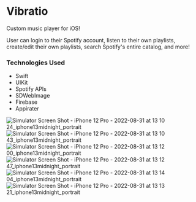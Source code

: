 # Vibratio

Custom music player for iOS!

User can login to their Spotify account, listen to their own playlists, create/edit their own playlists, search Spotify's entire catalog, and more!


### Technologies Used

- Swift
- UIKit
- Spotify APIs
- SDWebImage
- Firebase
- Appirater

![Simulator Screen Shot - iPhone 12 Pro - 2022-08-31 at 13 10 24_iphone13midnight_portrait](https://user-images.githubusercontent.com/85328038/187750963-ac7d0f14-29b9-4744-af15-a4e52a4e9be1.png)
![Simulator Screen Shot - iPhone 12 Pro - 2022-08-31 at 13 10 43_iphone13midnight_portrait](https://user-images.githubusercontent.com/85328038/187750980-cffe8e92-0dda-41c2-90ee-3af10ab3c50b.png)
![Simulator Screen Shot - iPhone 12 Pro - 2022-08-31 at 13 12 00_iphone13midnight_portrait](https://user-images.githubusercontent.com/85328038/187751046-20a61d0d-d1ef-48f2-be68-c0198a16e51e.png)
![Simulator Screen Shot - iPhone 12 Pro - 2022-08-31 at 13 12 47_iphone13midnight_portrait](https://user-images.githubusercontent.com/85328038/187751066-fded7f18-ccd0-4518-85cc-4897dfb18a7e.png)
![Simulator Screen Shot - iPhone 12 Pro - 2022-08-31 at 13 14 04_iphone13midnight_portrait](https://user-images.githubusercontent.com/85328038/187751099-7af7a167-d952-4763-9ffd-d2ad73bf7fd6.png)
![Simulator Screen Shot - iPhone 12 Pro - 2022-08-31 at 13 13 21_iphone13midnight_portrait](https://user-images.githubusercontent.com/85328038/187751124-23135621-344d-42b0-98c5-2157f9a37bc7.png)
